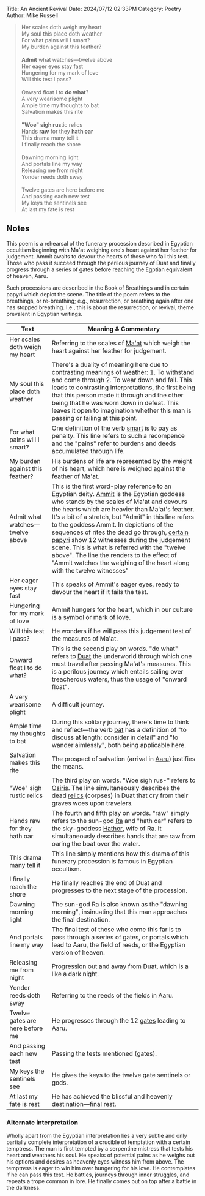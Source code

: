 Title: An Ancient Revival
Date: 2024/07/12 02:33PM
Category: Poetry
Author: Mike Russell

> Her scales doth weigh my heart<br>
My soul this place doth weather<br>
For what pains will I smart?<br>
My burden against this feather?<br><br>
**Admit** what watches—twelve above<br>
Her eager eyes stay fast<br>
Hungering for my mark of love<br>
Will this test I pass?<br><br>
Onward float I to **do what**?<br>
A very wearisome plight<br>
Ample time my thoughts to bat<br>
Salvation makes this rite<br><br>
**"Woe" sigh rus**tic relics<br>
Hands **raw** for they **hath oar**<br>
This drama many tell it<br>
I finally reach the shore<br><br>
Dawning morning light<br>
And portals line my way<br>
Releasing me from night<br>
Yonder reeds doth sway<br><br>
Twelve gates are here before me<br>
And passing each new test<br>
My keys the sentinels see<br>
At last my fate is rest<br>

## Notes

This poem is a rehearsal of the funerary procession described in Egyptian occultism beginning with Ma'at weighing one's heart against her feather for judgement. Ammit awaits to devour the hearts of those who fail this test. Those who pass it succeed through the perilous journey of Duat and finally progress through a series of gates before reaching the Egptian equivalent of heaven, Aaru.

Such processions are described in the Book of Breathings and in certain papyri which depict the scene. The title of the poem refers to the breathings, or re-breathing; e.g., resurrection, or breathing again after one has stopped breathing. I.e., this is about the resurrection, or revival, theme prevalent in Egyptian writings.

| Text                            | Meaning & Commentary                                                           |
|---------------------------------|--------------------------------------------------------------------------------|
| Her scales doth weigh my heart  | Referring to the scales of [Ma'at](https://en.wikipedia.org/wiki/Maat) which weigh the heart against her feather for judgement. |
| My soul this place doth weather | There's a duality of meaning here due to contrasting meanings of [weather](https://www.merriam-webster.com/dictionary/weather): 1. To withstand and come through 2. To wear down and fail. This leads to contrasting interpretations, the first being that this person made it through and the other being that he was worn down in defeat. This leaves it open to imagination whether this man is passing or failing at this point. |
| For what pains will I smart?    | One definition of the verb [smart](https://www.merriam-webster.com/dictionary/smart) is to pay as penalty. This line refers to such a recompence and the "pains" refer to burdens and deeds accumulated through life. |
| My burden against this feather? | His burdens of life are represented by the weight of his heart, which here is weighed against the feather of Ma'at. |
| Admit what watches—twelve above | This is the first word-play reference to an Egyptian deity. [Ammit](https://en.wikipedia.org/wiki/Ammit) is the Egyptian goddess who stands by the scales of Ma'at and devours the hearts which are heavier than Ma'at's feather. It's a bit of a stretch, but "Admit" in this line refers to the goddess Ammit. In depictions of the sequences of rites the dead go through, [certain papyri](https://en.wikipedia.org/wiki/Ancient_Egyptian_funerary_practices#/media/File:The_judgement_of_the_dead_in_the_presence_of_Osiris.jpg) show 12 witnesses during the judgement scene. This is what is referred with the "twelve above". The line the renders to the effect of "Ammit watches the weighing of the heart along with the twelve witnesses" |
| Her eager eyes stay fast        | This speaks of Ammit's eager eyes, ready to devour the heart if it fails the test. |
| Hungering for my mark of love   | Ammit hungers for the heart, which in our culture is a symbol or mark of love. |
| Will this test I pass?          | He wonders if he will pass this judgement test of the measures of Ma'at. |
| Onward float I to do what?      | This is the second play on words. "do what" refers to [Duat](https://en.wikipedia.org/wiki/Duat) the underworld through which one must travel after passing Ma'at's measures. This is a perilous journey which entails sailing over treacherous waters, thus the usage of "onward float". |
| A very wearisome plight         | A difficult journey. |
| Ample time my thoughts to bat   | During this solitary journey, there's time to think and reflect—the verb [bat](https://www.merriam-webster.com/dictionary/bat) has a definition of "to discuss at length: consider in detail" and "to wander aimlessly", both being applicable here. |
| Salvation makes this rite       | The prospect of salvation (arrival in [Aaru](https://en.wikipedia.org/wiki/Aaru)) justifies the means. |
| "Woe" sigh rustic relics        | The third play on words. "Woe sigh rus-" refers to [Osiris](https://en.wikipedia.org/wiki/Osiris). The line simultaneously describes the dead [relics](https://www.merriam-webster.com/dictionary/relic) (corpses) in Duat that cry from their graves woes upon travelers. |
| Hands raw for they hath oar     | The fourth and fifth play on words. "raw" simply refers to the sun-god [Ra](https://en.wikipedia.org/wiki/Ra) and "hath oar" refers to the sky-goddess [Hathor](https://en.wikipedia.org/wiki/Hathor), wife of Ra. It simultaneously describes hands that are raw from oaring the boat over the water. |
| This drama many tell it         | This line simply mentions how this drama of this funerary procession is famous in Egyptian occultism. |
| I finally reach the shore       | He finally reaches the end of Duat and progresses to the next stage of the procession. |
| Dawning morning light           | The sun-god Ra is also known as the "dawning morning", insinuating that this man approaches the final destination. |
| And portals line my way         | The final test of those who come this far is to pass through a series of gates, or portals which lead to Aaru, the field of reeds, or the Egyptian version of heaven. |
| Releasing me from night         | Progression out and away from Duat, which is a like a dark night. |
| Yonder reeds doth sway          | Referring to the reeds of the fields in Aaru. |
| Twelve gates are here before me | He progresses through the 12 [gates](https://en.wikipedia.org/wiki/Gate_deities_of_the_underworld) leading to Aaru. |
| And passing each new test       | Passing the tests mentioned (gates). |
| My keys the sentinels see       | He gives the keys to the twelve gate sentinels or gods. |
| At last my fate is rest         | He has achieved the blissful and heavenly destination—final rest. |

### Alternate interpretation

Wholly apart from the Egyptian interpretation lies a very subtle and only partially complete interpretation of a crucible of temptation with a certain temptress. The man is first tempted by a serpentine mistress that tests his heart and weathers his soul. He speaks of potential pains as he weighs out his options and desires as heavenly eyes witness him from above. The temptress is eager to win him over hungering for his love. He contemplates if he can pass this test. He battles, journeys through inner struggles, and repeats a trope common in lore. He finally comes out on top after a battle in the darkness.
